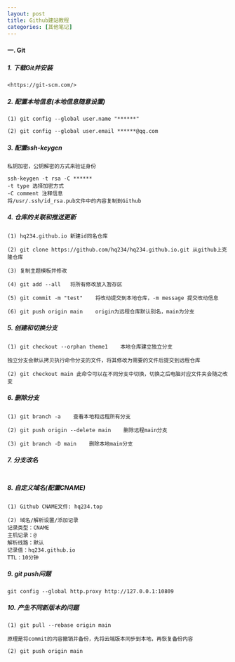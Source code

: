 ```yaml
---
layout: post
title: Github建站教程
categories: [其他笔记]
---
```


#### 一. Git

##### 1. 下载Git并安装 

```
<https://git-scm.com/>
```
  
##### 2. 配置本地信息(本地信息随意设置)

```
(1) git config --global user.name "******"  

(2) git config --global user.email ******@qq.com
```

##### 3. 配置ssh-keygen

```
私钥加密，公钥解密的方式来验证身份

ssh-keygen -t rsa -C ******
-t type 选择加密方式
-C comment 注释信息
将/usr/.ssh/id_rsa.pub文件中的内容复制到Github
```

##### 4. 仓库的关联和推送更新

```
(1) hq234.github.io 新建id同名仓库

(2) git clone https://github.com/hq234/hq234.github.io.git 从github上克隆仓库

(3) 复制主题模板并修改

(4) git add --all	将所有修改放入暂存区

(5) git commit -m "test"	将改动提交到本地仓库，-m message 提交改动信息

(6) git push origin main	origin为远程仓库默认别名，main为分支
```

##### 5. 创建和切换分支

```
(1) git checkout --orphan theme1	本地仓库建立独立分支

独立分支会默认拷贝执行命令分支的文件，将其修改为需要的文件后提交到远程仓库

(2) git checkout main 此命令可以在不同分支中切换，切换之后电脑对应文件夹会随之改变
```

##### 6. 删除分支

```
(1) git branch -a    查看本地和远程所有分支

(2) git push origin --delete main    删除远程main分支

(3) git branch -D main    删除本地main分支
```

##### 7. 分支改名

```

```
##### 8. 自定义域名(配置CNAME)

```
(1) Github CNAME文件: hq234.top

(2) 域名/解析设置/添加记录
记录类型：CNAME
主机记录：@
解析线路：默认
记录值：hq234.github.io
TTL：10分钟
```

##### 9. git push问题

```
git config --global http.proxy http://127.0.0.1:10809
```

##### 10. 产生不同新版本的问题

```
(1) git pull --rebase origin main

原理是将commit的内容撤销并备份，先将云端版本同步到本地，再恢复备份内容

(2) git push origin main
```



